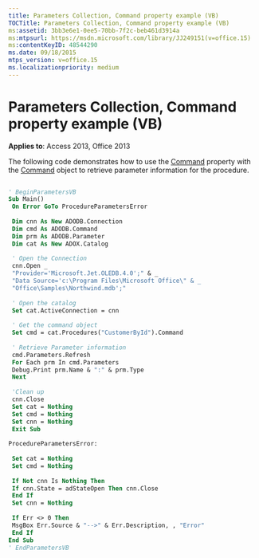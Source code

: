 ```yaml
---
title: Parameters Collection, Command property example (VB)
TOCTitle: Parameters Collection, Command property example (VB)
ms:assetid: 3bb3e6e1-0ee5-70bb-7f2c-beb461d3914a
ms:mtpsurl: https://msdn.microsoft.com/library/JJ249151(v=office.15)
ms:contentKeyID: 48544290
ms.date: 09/18/2015
mtps_version: v=office.15
ms.localizationpriority: medium
---
```


# Parameters Collection, Command property example (VB)


**Applies to**: Access 2013, Office 2013

The following code demonstrates how to use the [Command](command-property-adox.md) property with the [Command](command-object-ado.md) object to retrieve parameter information for the procedure.

```vb 
 
' BeginParametersVB 
Sub Main() 
 On Error GoTo ProcedureParametersError 
 
 Dim cnn As New ADODB.Connection 
 Dim cmd As ADODB.Command 
 Dim prm As ADODB.Parameter 
 Dim cat As New ADOX.Catalog 
 
 ' Open the Connection 
 cnn.Open _ 
 "Provider='Microsoft.Jet.OLEDB.4.0';" & _ 
 "Data Source='c:\Program Files\Microsoft Office\" & _ 
 "Office\Samples\Northwind.mdb';" 
 
 ' Open the catalog 
 Set cat.ActiveConnection = cnn 
 
 ' Get the command object 
 Set cmd = cat.Procedures("CustomerById").Command 
 
 ' Retrieve Parameter information 
 cmd.Parameters.Refresh 
 For Each prm In cmd.Parameters 
 Debug.Print prm.Name & ":" & prm.Type 
 Next 
 
 'Clean up 
 cnn.Close 
 Set cat = Nothing 
 Set cmd = Nothing 
 Set cnn = Nothing 
 Exit Sub 
 
ProcedureParametersError: 
 
 Set cat = Nothing 
 Set cmd = Nothing 
 
 If Not cnn Is Nothing Then 
 If cnn.State = adStateOpen Then cnn.Close 
 End If 
 Set cnn = Nothing 
 
 If Err <> 0 Then 
 MsgBox Err.Source & "-->" & Err.Description, , "Error" 
 End If 
End Sub 
' EndParametersVB 
```

